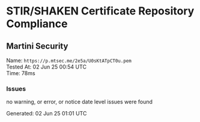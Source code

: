 # STIR/SHAKEN Certificate Repository Compliance

## Martini Security

Name: `https://p.mtsec.me/2e5a/U0sKtATpCT0u.pem`\
Tested At: 02 Jun 25 00:54 UTC\
Time: 78ms

### Issues

no warning, or error, or notice date level issues were found

Generated: 02 Jun 25 01:01 UTC